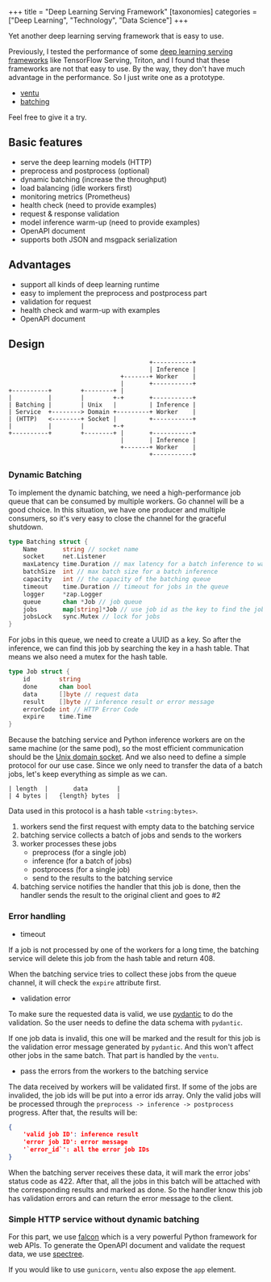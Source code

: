 +++
title = "Deep Learning Serving Framework"
[taxonomies]
categories = ["Deep Learning", "Technology", "Data Science"]
+++

Yet another deep learning serving framework that is easy to use.

<!-- more -->

Previously, I tested the performance of some [deep learning serving frameworks](@/blogs/2020-04-22-serving_benchmark.md) like TensorFlow Serving, Triton, and I found that these frameworks are not that easy to use. By the way, they don't have much advantage in the performance. So I just write one as a prototype.

* [ventu](https://github.com/kemingy/ventu)
* [batching](https://github.com/kemingy/batching)

Feel free to give it a try.

## Basic features

* serve the deep learning models (HTTP)
* preprocess and postprocess (optional)
* dynamic batching (increase the throughput)
* load balancing (idle workers first)
* monitoring metrics (Prometheus)
* health check (need to provide examples)
* request & response validation
* model inference warm-up (need to provide examples)
* OpenAPI document
* supports both JSON and msgpack serialization

## Advantages

* support all kinds of deep learning runtime
* easy to implement the preprocess and postprocess part
* validation for request
* health check and warm-up with examples
* OpenAPI document

## Design

```
                                       +-----------+
                                       | Inference |
                               +-------+ Worker    |
                               |       +-----------+
+----------+        +--------+ |
|          |        |        +-+       +-----------+
| Batching |        | Unix   |         | Inference |
| Service  +--------> Domain +---------+ Worker    |
| (HTTP)   <--------+ Socket |         +-----------+
|          |        |        +-+
+----------+        +--------+ |       +-----------+
                               |       | Inference |
                               +-------+ Worker    |
                                       +-----------+
```

### Dynamic Batching

To implement the dynamic batching, we need a high-performance job queue that can be consumed by multiple workers. Go channel will be a good choice. In this situation, we have one producer and multiple consumers, so it's very easy to close the channel for the graceful shutdown.

```go
type Batching struct {
	Name       string // socket name
	socket     net.Listener
	maxLatency time.Duration // max latency for a batch inference to wait
	batchSize  int // max batch size for a batch inference
	capacity   int // the capacity of the batching queue
	timeout    time.Duration // timeout for jobs in the queue
	logger     *zap.Logger
	queue      chan *Job // job queue
	jobs       map[string]*Job // use job id as the key to find the job
	jobsLock   sync.Mutex // lock for jobs
}
```

For jobs in this queue, we need to create a UUID as a key. So after the inference, we can find this job by searching the key in a hash table. That means we also need a mutex for the hash table.

```go
type Job struct {
	id        string
	done      chan bool
	data      []byte // request data
	result    []byte // inference result or error message
	errorCode int // HTTP Error Code
	expire    time.Time
}
```

Because the batching service and Python inference workers are on the same machine (or the same pod), so the most efficient communication should be the [Unix domain socket](https://en.wikipedia.org/wiki/Unix_domain_socket). And we also need to define a simple protocol for our use case. Since we only need to transfer the data of a batch jobs, let's keep everything as simple as we can.

```
| length  |       data        |
| 4 bytes |   {length} bytes  |
```

Data used in this protocol is a hash table `<string:bytes>`.

1. workers send the first request with empty data to the batching service
2. batching service collects a batch of jobs and sends to the workers
3. worker processes these jobs
    * preprocess (for a single job)
    * inference (for a batch of jobs)
    * postprocess (for a single job)
    * send to the results to the batching service
4. batching service notifies the handler that this job is done, then the handler sends the result to the original client and goes to #2

### Error handling

* timeout

If a job is not processed by one of the workers for a long time, the batching service will delete this job from the hash table and return 408.

When the batching service tries to collect these jobs from the queue channel, it will check the `expire` attribute first.

* validation error

To make sure the requested data is valid, we use [pydantic](pydantic-docs.helpmanual.io/) to do the validation. So the user needs to define the data schema with `pydantic`.

If one job data is invalid, this one will be marked and the result for this job is the validation error message generated by `pydantic`. And this won't affect other jobs in the same batch. That part is handled by the `ventu`.

* pass the errors from the workers to the batching service

The data received by workers will be validated first. If some of the jobs are invalided, the job ids will be put into a error ids array. Only the valid jobs will be processed through the `preprocess -> inference -> postprocess` progress. After that, the results will be:

```json
{
	'valid job ID': inference result
	'error job ID': error message
	'`error_id`': all the error job IDs
}
```

When the batching server receives these data, it will mark the error jobs' status code as 422. After that, all the jobs in this batch will be attached with the corresponding results and marked as done. So the handler know this job has validation errors and can return the error message to the client.

### Simple HTTP service without dynamic batching

For this part, we use [falcon](falcon.readthedocs.io/) which is a very powerful Python framework for web APIs. To generate the OpenAPI document and validate the request data, we use [spectree](https://github.com/0b01001001/spectree).

If you would like to use `gunicorn`, `ventu` also expose the `app` element.
